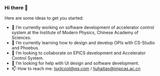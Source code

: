 ### Hi there 👋

<!--
**haitao127/haitao127** is a ✨ _special_ ✨ repository because its `README.md` (this file) appears on your GitHub profile.
-->
Here are some ideas to get you started:

- 🔭 I’m currently working on software development of accelerator control system at the Institute of Modern Physics, Chinese Academy of Sciences.
- 🌱 I’m currently learning how to design and develop OPIs with CS-Studio and Phoebus.
- 👯 I’m looking to collaborate on EPICS development and Accelerator Control System.
- 🤔 I’m looking for help with UI design and software development.
- 📫 How to reach me: lsxjlcool@qq.com / liuhaitao@impcas.ac.cn

